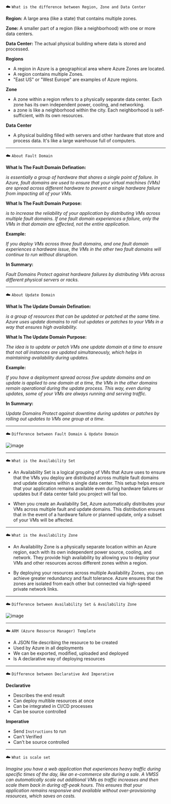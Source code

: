 ☁️ `What is the difference between Region, Zone and Data Center`

**Region:** A large area (like a state) that contains multiple zones.

**Zone:** A smaller part of a region (like a neighborhood) with one or more data centers.

**Data Center:** The actual physical building where data is stored and processed.


**Regions**

- A region in Azure is a geographical area where Azure Zones are located.
- A region contains multiple Zones.
- "East US" or "West Europe" are examples of Azure regions.

**Zone**

- A zone within a region refers to a physically separate data center. Each zone has its own independent power, cooling, and networking.
- a zone is like a neighborhood within the city. Each neighborhood is self-sufficient, with its own resources.

**Data Center**

- A physical building filled with servers and other hardware that store and process data. It's like a large warehouse full of computers.

________________________

☁️ `About Fault Domain`

**What Is The Fault Domain Defination:**

*is essentially a group of hardware that shares a single point of failure. In Azure, fault domains are used to ensure that your virtual machines (VMs) are spread across different hardware to prevent a single hardware failure from impacting all of your VMs.*

**What Is The Fault Domain Purpose:**

*is to increase the reliability of your application by distributing VMs across multiple fault domains. If one fault domain experiences a failure, only the VMs in that domain are affected, not the entire application.*

**Example:**

*If you deploy VMs across three fault domains, and one fault domain experiences a hardware issue, the VMs in the other two fault domains will continue to run without disruption.*

**In Summary:**

*Fault Domains Protect against hardware failures by distributing VMs across different physical servers or racks.*

______________________

☁️ `About Update Domain`

**What Is The Update Domain Defination:**

*is a group of resources that can be updated or patched at the same time. Azure uses update domains to roll out updates or patches to your VMs in a way that ensures high availability.*

**What Is The Update Domain Purpose:**

*The idea is to update or patch VMs one update domain at a time to ensure that not all instances are updated simultaneously, which helps in maintaining availability during updates.*

**Example:**

*If you have a deployment spread across five update domains and an update is applied to one domain at a time, the VMs in the other domains remain operational during the update process. This way, even during updates, some of your VMs are always running and serving traffic.*

**In Summary:**

*Update Domains Protect against downtime during updates or patches by rolling out updates to VMs one group at a time.*

__________________________

☁️ `Difference between Fault Domain & Update Domain`

![image](https://github.com/user-attachments/assets/44ba0890-b27f-4c54-8219-5990b4554fbf)

_________________________

☁️ `What is the Availability Set`

- An Availability Set is a logical grouping of VMs that Azure uses to ensure that the VMs you deploy are distributed across multiple fault domains and update domains within a single data center. This setup helps ensure that your application remains available even during hardware failures or updates but if data center faild you project will fail too.

- When you create an Availability Set, Azure automatically distributes your VMs across multiple fault and update domains. This distribution ensures that in the event of a hardware failure or planned update, only a subset of your VMs will be affected.

_________________________

☁️ `What is the Availability Zone`

- An Availability Zone is a physically separate location within an Azure region, each with its own independent power source, cooling, and network. They provide high availability by allowing you to deploy your VMs and other resources across different zones within a region.

- By deploying your resources across multiple Availability Zones, you can achieve greater redundancy and fault tolerance. Azure ensures that the zones are isolated from each other but connected via high-speed private network links.

_________________________

☁️ `Difference between Availability Set & Availability Zone`

![image](https://github.com/user-attachments/assets/d2b27a08-6a62-444f-9e3b-ec08e7a59985)

________________________

☁️ `ARM (Azure Resource Manager) Templete`

- A JSON file describing the resource to be created
- Used by Azure in all deployments
- We can be exported, modified, uploaded and deployed
- Is A declarative way of deploying resources

_______________________

☁️ `Difference between Declarative And Imperative`

**Declarative** 

- Describes the end result
- Can deploy multible resources at once
- Can be integrated in CI/CD processes
- Can be source controlled

**Imperative** 
- Send `Instructions` to run
- Can't Verified
- Can't be source controlled

______________________

☁️ `What is scale set`

*Imagine you have a web application that experiences heavy traffic during specific times of the day, like an e-commerce site during a sale. A VMSS can automatically scale out additional VMs as traffic increases and then scale them back in during off-peak hours. This ensures that your application remains responsive and available without over-provisioning resources, which saves on costs.*
